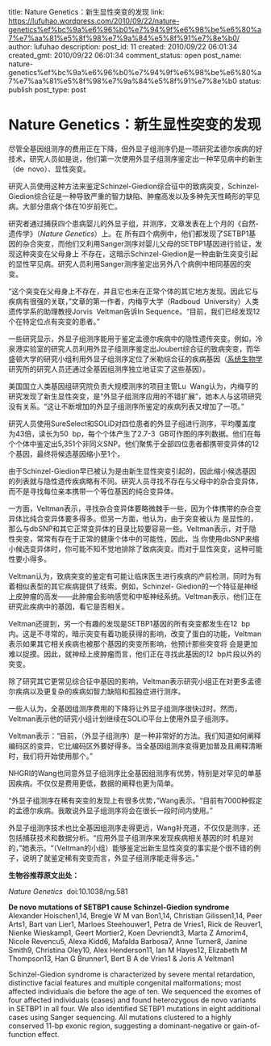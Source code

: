 title: Nature Genetics：新生显性突变的发现
link: https://lufuhao.wordpress.com/2010/09/22/nature-genetics%ef%bc%9a%e6%96%b0%e7%94%9f%e6%98%be%e6%80%a7%e7%aa%81%e5%8f%98%e7%9a%84%e5%8f%91%e7%8e%b0/
author: lufuhao
description: 
post_id: 11
created: 2010/09/22 06:01:34
created_gmt: 2010/09/22 06:01:34
comment_status: open
post_name: nature-genetics%ef%bc%9a%e6%96%b0%e7%94%9f%e6%98%be%e6%80%a7%e7%aa%81%e5%8f%98%e7%9a%84%e5%8f%91%e7%8e%b0
status: publish
post_type: post

# Nature Genetics：新生显性突变的发现

尽管全基因组测序的费用正在下降，但外显子组测序仍是一项研究孟德尔疾病的好技术，研究人员如是说，他们第一次使用外显子组测序鉴定出一种罕见病中的新生（de  novo）、显性突变。

研究人员使用这种方法来鉴定Schinzel-Giedion综合征中的致病突变，Schinzel-Giedion综合征是一种导致严重的智力缺陷、肿瘤高发以及多种先天性畸形的罕见病。大部分患病个体在10岁前死亡。

研究者通过捕获四个患病婴儿的外显子组，并测序，文章发表在上个月的《自然-遗传学》（_Nature Genetics_）上。在 所有四个病例中，他们都发现了SETBP1基因的杂合突变，而他们又利用Sanger测序对婴儿父母的SETBP1基因进行验证，发现这种突变在父母身上 不存在，这暗示Schinzel-Giedion是一种由新生突变引起的显性罕见病。研究人员利用Sanger测序鉴定出另外八个病例中相同基因的突变。

“这个突变在父母身上不存在，并且它也未在正常个体的其它地方发现。因此它与疾病有很强的关联，”文章的第一作者，内梅亨大学（Radboud  University）人类遗传学系的助理教授Jorvis  Veltman告诉In Sequence。“目前，我们已经发现12个在特定位点有突变的患者。”

一些研究显示，外显子组测序能用于鉴定孟德尔疾病中的隐性遗传突变。例如，冷泉港实验室的研究人员利用外显子组测序鉴定出Joubert综合征的致病突变，而华盛顿大学的研究小组利用外显子组测序定位了米勒综合征的疾病基因（[系统生物学](http://www.bioon.net/biology/integrated/Index.shtml)研究所的研究人员还通过全基因组测序独立地证实了这些基因）。

美国国立人类基因组研究院负责大规模测序的项目主管Lu  Wang认为，内梅亨的研究发现了新生显性突变，是“外显子组测序应用的不错扩展”，她本人与这项研究没有关系。“这让不断增加的外显子组测序所鉴定的疾病列表又增加了一项。”

研究人员使用SureSelect和SOLiD对四位患者的外显子组进行测序，平均覆盖度为43倍，读长为50  bp，每个个体产生了2.7-3  GB可作图的序列数据。他们在每个个体中鉴定出5,351个非同义SNP。他们聚焦于全部四位患者都携带变异体的12个基因，最终将候选基因缩小至1个。

由于Schinzel-Giedion早已被认为是由新生显性突变引起的，因此缩小候选基因的列表就与隐性遗传疾病略有不同。研究人员寻找不存在与父母中的杂合变异体，而不是寻找每位亲本携带一个等位基因的纯合变异体。

一方面，Veltman表示，寻找杂合变异体要略微棘手一些，因为个体携带的杂合变异体比纯合变异体要多得多。但另一方面，他认为，由于突变被认为 是显性的，那么与dbSNP和其它正常变异体的目录比较要容易一些。Veltman表示，对于隐性突变，常常有存在于正常的健康个体中的可能性，因此，当 你使用dbSNP来缩小候选变异体时，你可能不知不觉地排除了致病突变。而对于显性突变，这种可能性要小得多。

Veltman认为，致病突变的鉴定有可能让临床医生进行疾病的产前检测，同时为有着相似表型的其它疾病提供了线索。例如，Schinzel- Giedion的一个特征是神经上皮肿瘤的高发——此肿瘤会影响感觉和中枢神经系统。Veltman表示，他们正在研究此疾病中的基因，看它是否相关。

Veltman还提到，另一个有趣的发现是SETBP1基因的所有突变都发生在12  bp内。这是不寻常的，暗示突变有着功能获得的影响，改变了蛋白的功能，Veltman表示如果其它相关疾病也被那个基因的突变所影响，他预计那些突变将 会是更加难以捉摸。因此，就神经上皮肿瘤而言，他们正在寻找此基因的12  bp片段以外的突变。

除了研究其它更常见综合征中基因的影响，Veltman表示研究小组正在对更多孟德尔疾病以及更复杂的疾病如智力缺陷和孤独症进行测序。

一些人认为，全基因组测序费用的下降将让外显子组测序很快过时。然而，Veltman表示他的研究小组计划继续在SOLiD平台上使用外显子组测序。

Veltman表示：“目前，（外显子组测序）是一种非常好的方法。我们知道如何阐释编码区的变异，它比编码区外要好得多。当全基因组测序变得更加普及且阐释清晰时，我们将开始使用那个。”

NHGRI的Wang也同意外显子组测序比全基因组测序有优势，特别是对罕见的单基因疾病。不仅仅是费用更低，数据的阐释也更为简单。

“外显子组测序在稀有突变的发现上有很多优势，”Wang表示。“目前有7000种假定的孟德尔疾病。我敢说外显子组测序将会在很长一段时间内使用。”

外显子组测序技术也比全基因组测序走得更远，Wang补充道，不仅仅是测序，还包括捕获技术和数据分析。“应用外显子组测序来发现疾病相关基因的时 机是对的，”她表示。“（Veltman的小组）能够鉴定出新生显性突变的事实是个很不错的例子，说明了就鉴定稀有突变而言，外显子组测序能走得多远。” 

**生物谷推荐原文出处：**

_Nature Genetics_  doi:10.1038/ng.581

**De novo mutations of SETBP1 cause Schinzel-Giedion syndrome**  
Alexander Hoischen1,14, Bregje W M van Bon1,14, Christian Gilissen1,14, Peer Arts1, Bart van Lier1, Marloes Steehouwer1, Petra de Vries1, Rick de Reuver1, Nienke Wieskamp1, Geert Mortier2, Koen Devriendt3, Marta Z Amorim4, Nicole Revencu5, Alexa Kidd6, Mafalda Barbosa7, Anne Turner8, Janine Smith9, Christina Oley10, Alex Henderson11, Ian M Hayes12, Elizabeth M Thompson13, Han G Brunner1, Bert B A de Vries1 & Joris A Veltman1

Schinzel-Giedion syndrome is characterized by severe mental retardation, distinctive facial features and multiple congenital malformations; most affected individuals die before the age of ten. We sequenced the exomes of four affected individuals (cases) and found heterozygous de novo variants in SETBP1 in all four. We also identified SETBP1 mutations in eight additional cases using Sanger sequencing. All mutations clustered to a highly conserved 11-bp exonic region, suggesting a dominant-negative or gain-of-function effect.